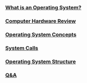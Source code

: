 ### [What is an Operating System?](<What is an Operating System?.md>)
### [Computer Hardware Review](<Computer Hardware Review.md>)
### [Operating System Concepts](<Operating System Concepts.md>)
### [System Calls](<System Calls.md>)
### [Operating System Structure](<What is an Operating System?.md>)

### [Q&A](<Q&A.md>)
